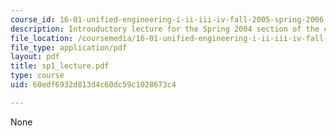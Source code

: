 ```yaml
---
course_id: 16-01-unified-engineering-i-ii-iii-iv-fall-2005-spring-2006
description: Introuductory lecture for the Spring 2004 section of the course.
file_location: /coursemedia/16-01-unified-engineering-i-ii-iii-iv-fall-2005-spring-2006/60edf6932d813d4c60dc59c1028673c4_sp1_lecture.pdf
file_type: application/pdf
layout: pdf
title: sp1_lecture.pdf
type: course
uid: 60edf6932d813d4c60dc59c1028673c4

---
```

None